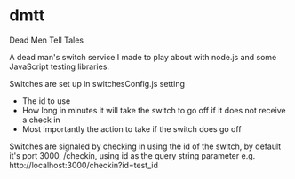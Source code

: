 # dmtt
Dead Men Tell Tales

A dead man's switch service I made to play about with node.js and some JavaScript testing libraries.

Switches are set up in switchesConfig.js setting
  - The id to use
  - How long in minutes it will take the switch to go off if it does not receive a check in
  - Most importantly the action to take if the switch does go off

Switches are signaled by checking in using the id of the switch, by default it's port 3000, /checkin, using id as the query string parameter e.g. http://localhost:3000/checkin?id=test_id
